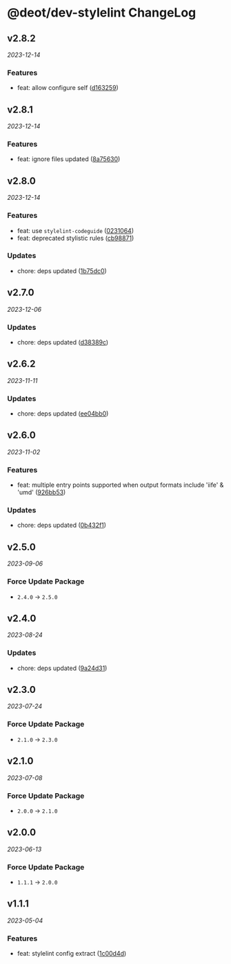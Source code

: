 # @deot/dev-stylelint ChangeLog

## v2.8.2

_2023-12-14_

### Features

- feat: allow configure self ([d163259](https://github.com/deot/dev/commit/d1632599cbe774edefd3773206127e90607fdd1a))

## v2.8.1

_2023-12-14_

### Features

- feat: ignore files updated ([8a75630](https://github.com/deot/dev/commit/8a75630b4748b345b9f9f5032762d1437c7caf38))

## v2.8.0

_2023-12-14_

### Features

- feat: use `stylelint-codeguide` ([0231064](https://github.com/deot/dev/commit/023106433ff2e3b5efdca1647c4d06fcd09cc665))
- feat: deprecated stylistic rules ([cb98871](https://github.com/deot/dev/commit/cb98871a805fb8ebb9838020c803b3c68127d957))

### Updates

- chore: deps updated ([1b75dc0](https://github.com/deot/dev/commit/1b75dc09c65d6ca44d2f169aa18a1449bcf12133))

## v2.7.0

_2023-12-06_

### Updates

- chore: deps updated ([d38389c](https://github.com/deot/dev/commit/d38389c80413e24288d9530b17c5c605e509c9b8))

## v2.6.2

_2023-11-11_

### Updates

- chore: deps updated ([ee04bb0](https://github.com/deot/dev/commit/ee04bb022128b206a5e88c541db80b10a7758391))

## v2.6.0

_2023-11-02_

### Features

- feat: multiple entry points supported when output formats include 'iife' & 'umd' ([926bb53](https://github.com/deot/dev/commit/926bb53aea4114f595dba68f203e3bc727fdb4b4))

### Updates

- chore: deps updated ([0b432f1](https://github.com/deot/dev/commit/0b432f112fa62f3824cd292b138c23a2e935cc3e))

## v2.5.0

_2023-09-06_

### Force Update Package

- `2.4.0` -> `2.5.0`

## v2.4.0

_2023-08-24_

### Updates

- chore: deps updated ([9a24d31](https://github.com/deot/dev/commit/9a24d31cc9679de29c3aeb956478ebfcc567aed3))

## v2.3.0

_2023-07-24_

### Force Update Package

- `2.1.0` -> `2.3.0`

## v2.1.0

_2023-07-08_

### Force Update Package

- `2.0.0` -> `2.1.0`

## v2.0.0

_2023-06-13_

### Force Update Package

- `1.1.1` -> `2.0.0`

## v1.1.1

_2023-05-04_

### Features

- feat: stylelint config extract ([1c00d4d](https://github.com/deot/dev/commit/1c00d4d61ee1718dec053510a10c228f409f57f4))
